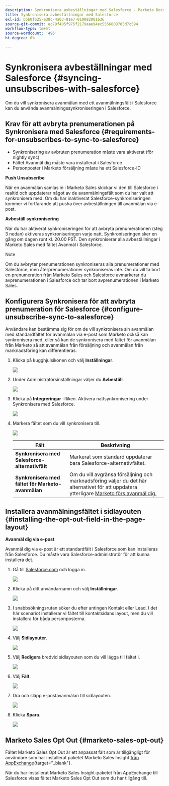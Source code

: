 ```yaml
---
description: Synkronisera avbeställningar med Salesforce - Marketo Docs - produktdokumentation
title: Synkronisera avbeställningar med Salesforce
exl-id: b5b0f625-e38c-4a03-81e7-010082001636
source-git-commit: ec79f405f975f2179aae94ec5556808785d7c594
workflow-type: tm+mt
source-wordcount: '495'
ht-degree: 0%

---
```


# Synkronisera avbeställningar med Salesforce {#syncing-unsubscribes-with-salesforce}

Om du vill synkronisera avanmälan med ett avanmälningsfält i Salesforce kan du använda avanmälningssynkroniseringen i Salesforce.

## Krav för att avbryta prenumerationen på Synkronisera med Salesforce {#requirements-for-unsubscribes-to-sync-to-salesforce}

* Synkronisering av avbruten prenumeration måste vara aktiverat (för nightly sync)
* Fältet Avanmäl dig måste vara installerat i Salesforce
* Personposter i Marketo försäljning måste ha ett Salesforce-ID

**Push Unsubscribe**

När en avanmälan samlas in i Marketo Sales skickar vi den till Salesforce i realtid och uppdaterar något av de avanmälningsfält som du har valt att synkronisera med. Om du har inaktiverat Salesforce-synkroniseringen kommer vi fortfarande att pusha över avbeställningen till avanmälan via e-post.

**Avbeställ synkronisering**

När du har aktiverat synkroniseringen för att avbryta prenumerationen (steg 3 nedan) aktiveras synkroniseringen varje natt. Synkroniseringen sker en gång om dagen runt kl. 20.00 PST. Den synkroniserar alla avbeställningar i Marketo Sales med fältet Avanmäl i Salesforce.

>[!NOTE]
>
>Om du avbryter prenumerationen synkroniseras alla prenumerationer med Salesforce, men återprenumerationer synkroniseras inte. Om du vill ta bort en prenumeration från Marketo Sales och Salesforce avmarkerar du avprenumerationen i Salesforce och tar bort avprenumerationen i Marketo Sales.

## Konfigurera Synkronisera för att avbryta prenumeration för Salesforce {#configure-unsubscribe-sync-to-salesforce}

Användare kan bestämma sig för om de vill synkronisera sin avanmälan med standardfältet för avanmälan via e-post som Marketo också kan synkronisera med, eller så kan de synkronisera med fältet för avanmälan från Marketo så att avanmälan från försäljning och avanmälan från marknadsföring kan differentieras.

1. Klicka på kugghjulsikonen och välj **Inställningar**.

   ![](assets/syncing-unsubscribes-with-salesforce-1.png)

1. Under Administratörsinställningar väljer du **Avbeställ**.

   ![](assets/syncing-unsubscribes-with-salesforce-2.png)

1. Klicka på **Integreringar** -fliken. Aktivera nattsynkronisering under Synkronisera med Salesforce.

   ![](assets/syncing-unsubscribes-with-salesforce-3.png)

1. Markera fältet som du vill synkronisera till.

   ![](assets/syncing-unsubscribes-with-salesforce-4.png)

   | Fält | Beskrivning |
   |---|---|
   | **Synkronisera med Salesforce-alternativfält** | Markerat som standard uppdaterar bara Salesforce-alternativfältet. |
   | **Synkronisera med fältet för Marketo-avanmälan** | Om du vill avgränsa försäljning och marknadsföring väljer du det här alternativet för att uppdatera ytterligare [Marketo förs.avanmäl dig.](#msoo) |

## Installera avanmälningsfältet i sidlayouten {#installing-the-opt-out-field-in-the-page-layout}

**Avanmäl dig via e-post**

Avanmäl dig via e-post är ett standardfält i Salesforce som kan installeras från Salesforce. Du måste vara Salesforce-administratör för att kunna installera det.

1. Gå till [Salesforce.com](https://salesforce.com) och logga in.

   ![](assets/syncing-unsubscribes-with-salesforce-5.png)

1. Klicka på ditt användarnamn och välj **Inställningar**.

   ![](assets/syncing-unsubscribes-with-salesforce-6.png)

1. I snabbsökningsrutan söker du efter antingen Kontakt eller Lead. I det här scenariot installerar vi fältet till kontaktsidans layout, men du vill installera för båda personposterna.

   ![](assets/syncing-unsubscribes-with-salesforce-7.png)

1. Välj **Sidlayouter**.

   ![](assets/syncing-unsubscribes-with-salesforce-8.png)

1. Välj **Redigera** bredvid sidlayouten som du vill lägga till fältet i.

   ![](assets/syncing-unsubscribes-with-salesforce-9.png)

1. Välj **Fält**.

   ![](assets/syncing-unsubscribes-with-salesforce-10.png)

1. Dra och släpp e-postavanmälan till sidlayouten.

   ![](assets/syncing-unsubscribes-with-salesforce-11.png)

1. Klicka **Spara**.

   ![](assets/syncing-unsubscribes-with-salesforce-12.png)

## Marketo Sales Opt Out {#marketo-sales-opt-out}

Fältet Marketo Sales Opt Out är ett anpassat fält som är tillgängligt för användare som har installerat paketet Marketo Sales Insight [från AppExchange](/help/marketo/product-docs/marketo-sales-insight/msi-for-salesforce/installation/install-marketo-sales-insight-package-in-salesforce-appexchange.md){target="_blank"}.

När du har installerat Marketo Sales Insight-paketet från AppExchange till Salesforce visas fältet Marketo Sales Opt Out som du har tillgång till.
